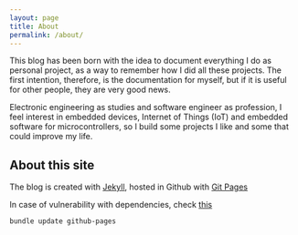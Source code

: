 ```yaml
---
layout: page
title: About
permalink: /about/
---
```


This blog has been born with the idea to document everything I do as personal project, as a way to remember how I did all these projects. The first intention, therefore, is the documentation for myself, but if it is useful for other people, they are very good news.

Electronic engineering as studies and software engineer as profession, I feel interest in embedded devices, Internet of Things (IoT) and embedded software for microcontrollers, so I build some projects I like and some that could improve my life.

## About this site
The blog is created with [Jekyll](https://jekyllrb.com/), hosted in Github with [Git Pages](https://pages.github.com/)

In case of vulnerability with dependencies, check [this](https://docs.github.com/en/pages/setting-up-a-github-pages-site-with-jekyll/testing-your-github-pages-site-locally-with-jekyll)

    bundle update github-pages
